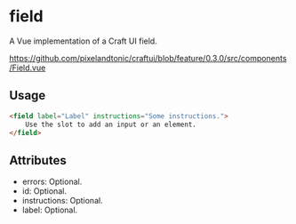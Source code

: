 # field

A Vue implementation of a Craft UI field.

https://github.com/pixelandtonic/craftui/blob/feature/0.3.0/src/components/Field.vue

## Usage

```html
<field label="Label" instructions="Some instructions.">
    Use the slot to add an input or an element.
</field>
```

## Attributes

- errors: Optional.
- id: Optional.
- instructions: Optional.
- label: Optional.
